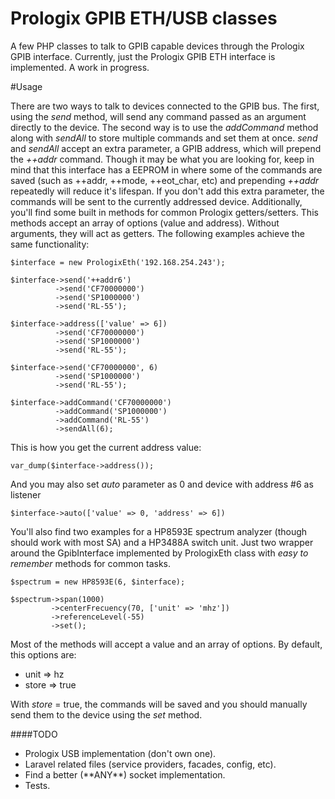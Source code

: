 # Prologix GPIB ETH/USB classes

A few PHP classes to talk to GPIB capable devices through the Prologix GPIB interface. Currently, just the Prologix GPIB ETH interface is implemented. A work in progress.


#Usage

There are two ways to talk to devices connected to the GPIB bus. The first, using the *send* method, will send any command passed as an argument directly to the device. The second way is to use the *addCommand* method along with *sendAll* to store multiple commands and set them at once. *send* and *sendAll* accept an extra parameter, a GPIB address, which will prepend the *++addr* command. Though it may be what you are looking for, keep in mind that this interface has a EEPROM in where some of the commands are saved (such as ++addr, ++mode, ++eot_char, etc) and prepending *++addr* repeatedly will reduce it's lifespan. If you don't add this extra parameter, the commands will be sent to the currently addressed device. Additionally, you'll find some built in methods for common Prologix getters/setters. This methods accept an array of options (value and address). Without arguments, they will act as getters. The following examples achieve the same functionality:


```
$interface = new PrologixEth('192.168.254.243');

$interface->send('++addr6')
		  ->send('CF70000000')
		  ->send('SP1000000')
		  ->send('RL-55');

$interface->address(['value' => 6])
	      ->send('CF70000000')
		  ->send('SP1000000')
		  ->send('RL-55');		  

$interface->send('CF70000000', 6)
		  ->send('SP1000000')
		  ->send('RL-55');

$interface->addCommand('CF70000000')
		  ->addCommand('SP1000000')
		  ->addCommand('RL-55')
		  ->sendAll(6);
```

This is how you get the current address value:

```
var_dump($interface->address());
```

And you may also set *auto* parameter as 0 and device with address #6 as listener

```
$interface->auto(['value' => 0, 'address' => 6])
```

You'll also find two examples for a HP8593E spectrum analyzer (though should work with most SA) and a HP3488A switch unit. Just two wrapper around the GpibInterface implemented by PrologixEth class with *easy to remember* methods for common tasks.

```
$spectrum = new HP8593E(6, $interface);

$spectrum->span(1000)
		 ->centerFrecuency(70, ['unit' => 'mhz'])
		 ->referenceLevel(-55)
		 ->set();
```

Most of the methods will accept a value and an array of options. By default, this options are:

- unit => hz
- store => true

With *store* = true, the commands will be saved and you should manually send them to the device using the *set* method.

####TODO

- Prologix USB implementation (don't own one).
- Laravel related files (service providers, facades, config, etc).
- Find a better (\*\*ANY\*\*) socket implementation.
- Tests.